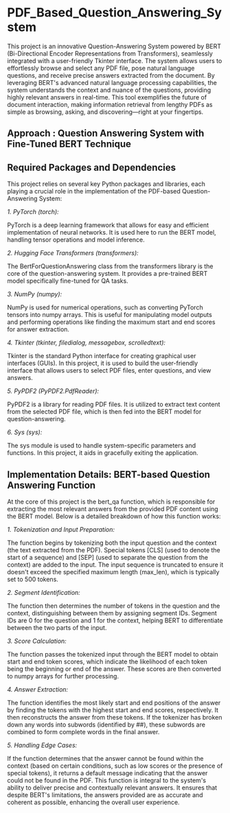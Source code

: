 # PDF_Based_Question_Answering_System

This project is an innovative Question-Answering System powered by BERT (Bi-Directional Encoder Representations from Transformers), seamlessly integrated with a user-friendly Tkinter interface. The system allows users to effortlessly browse and select any PDF file, pose natural language questions, and receive precise answers extracted from the document. By leveraging BERT's advanced natural language processing capabilities, the system understands the context and nuance of the questions, providing highly relevant answers in real-time. This tool exemplifies the future of document interaction, making information retrieval from lengthy PDFs as simple as browsing, asking, and discovering—right at your fingertips.

## Approach : Question Answering System with Fine-Tuned BERT Technique

## Required Packages and Dependencies

This project relies on several key Python packages and libraries, each playing a crucial role in the implementation of the PDF-based Question-Answering System:

*1. PyTorch (torch):*

PyTorch is a deep learning framework that allows for easy and efficient implementation of neural networks. It is used here to run the BERT model, handling tensor operations and model inference.

*2. Hugging Face Transformers (transformers):*

The BertForQuestionAnswering class from the transformers library is the core of the question-answering system. It provides a pre-trained BERT model specifically fine-tuned for QA tasks.

*3. NumPy (numpy):*

NumPy is used for numerical operations, such as converting PyTorch tensors into numpy arrays. This is useful for manipulating model outputs and performing operations like finding the maximum start and end scores for answer extraction.

*4. Tkinter (tkinter, filedialog, messagebox, scrolledtext):*

Tkinter is the standard Python interface for creating graphical user interfaces (GUIs). In this project, it is used to build the user-friendly interface that allows users to select PDF files, enter questions, and view answers.

*5. PyPDF2 (PyPDF2.PdfReader):*

PyPDF2 is a library for reading PDF files. It is utilized to extract text content from the selected PDF file, which is then fed into the BERT model for question-answering.

*6. Sys (sys):*

The sys module is used to handle system-specific parameters and functions. In this project, it aids in gracefully exiting the application.

## Implementation Details: BERT-based Question Answering Function

At the core of this project is the bert_qa function, which is responsible for extracting the most relevant answers from the provided PDF content using the BERT model. Below is a detailed breakdown of how this function works:

*1. Tokenization and Input Preparation:*

The function begins by tokenizing both the input question and the context (the text extracted from the PDF). Special tokens [CLS] (used to denote the start of a sequence) and [SEP] (used to separate the question from the context) are added to the input.
The input sequence is truncated to ensure it doesn't exceed the specified maximum length (max_len), which is typically set to 500 tokens.

*2. Segment Identification:*

The function then determines the number of tokens in the question and the context, distinguishing between them by assigning segment IDs. Segment IDs are 0 for the question and 1 for the context, helping BERT to differentiate between the two parts of the input.

*3. Score Calculation:*

The function passes the tokenized input through the BERT model to obtain start and end token scores, which indicate the likelihood of each token being the beginning or end of the answer. These scores are then converted to numpy arrays for further processing.

*4. Answer Extraction:*

The function identifies the most likely start and end positions of the answer by finding the tokens with the highest start and end scores, respectively.
It then reconstructs the answer from these tokens. If the tokenizer has broken down any words into subwords (identified by ##), these subwords are combined to form complete words in the final answer.

*5. Handling Edge Cases:*

If the function determines that the answer cannot be found within the context (based on certain conditions, such as low scores or the presence of special tokens), it returns a default message indicating that the answer could not be found in the PDF.
This function is integral to the system's ability to deliver precise and contextually relevant answers. It ensures that despite BERT's limitations, the answers provided are as accurate and coherent as possible, enhancing the overall user experience.
